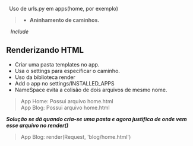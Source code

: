 &nbsp; Uso de urls.py em apps(home, por exemplo)

>* **Aninhamento de caminhos.**

&nbsp; &nbsp;*Include*

## Renderizando HTML

- Criar uma pasta templates no app.
- Usa o settings para especificar o caminho.
- Uso da biblioteca render
- Add o app no settings/INSTALLED_APPS
- NameSpace evita a colisão de dois arquivos de mesmo nome.
> App Home: Possui arquivo home.html<br>
> App Blog: Possui arquivo home.html

***Solução se dá quando cria-se uma pasta e agora justifica de onde vem esse arquivo no render()***
> App Blog: render(Request, 'blog/home.html')